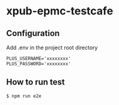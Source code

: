 # xpub-epmc-testcafe

## Configuration

Add .env in the project root directory

```
PLUS_USERNAME='xxxxxxxx'
PLUS_PASSWORD='xxxxxxxx'
```

## How to run test

```
$ npm run e2e
```
